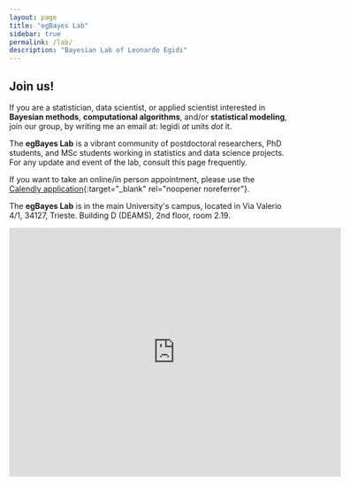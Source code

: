 ```yaml
---
layout: page
title: "egBayes Lab"
sidebar: true
permalink: /lab/
description: "Bayesian Lab of Leonardo Egidi"
---
```


## Join us!

If you are a statistician, data scientist, or applied scientist interested in **Bayesian methods**,
 **computational algorithms**, and/or **statistical modeling**, join our group, by writing me an email at: legidi *at* units *dot* it.

The **egBayes Lab** is a vibrant community of postdoctoral researchers, PhD students, and MSc students working in statistics and data science projects.
For any update and event of the lab, consult this page frequently.

If you want to take an online/in person appointment, please use the [Calendly application](https://calendly.com/leonegidi){:target="_blank" rel="noopener noreferrer"}.

The **egBayes Lab** is in the main University's campus, located in Via Valerio 4/1, 34127, Trieste. Building D (DEAMS), 2nd floor, room 2.19.

<iframe src="https://www.google.com/maps/embed?pb=!1m18!1m12!1m3!1d2788.573618482325!2d13.791335076498134!3d45.6593837203943!2m3!1f0!2f0!3f0!3m2!1i1024!2i768!4f13.1!3m3!1m2!1s0x477b6b3d55a56c43%3A0x3a3fd398bbffe06!2sEdificio%20D%2C%20Via%20Alfonso%20Valerio%2C%204%2F1%2C%2034127%20Trieste%20TS!5e0!3m2!1sit!2sit!4v1729680305904!5m2!1sit!2sit" width="600" height="450" style="border:0;" allowfullscreen="" loading="lazy" referrerpolicy="no-referrer-when-downgrade"></iframe>